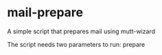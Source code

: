 # mail-prepare
A simple script that prepares mail using mutt-wizard

The script needs two parameters to run:
prepare <my-email-adress> <name>
